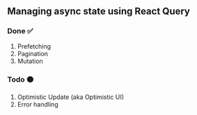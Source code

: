 ## Managing async state using React Query

### Done ✅

1. Prefetching
2. Pagination
3. Mutation

### Todo 🟠

1. Optimistic Update (aka Optimistic UI)
2. Error handling
